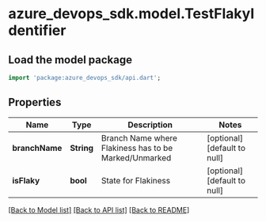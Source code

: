 # azure_devops_sdk.model.TestFlakyIdentifier

## Load the model package
```dart
import 'package:azure_devops_sdk/api.dart';
```

## Properties
Name | Type | Description | Notes
------------ | ------------- | ------------- | -------------
**branchName** | **String** | Branch Name where Flakiness has to be Marked/Unmarked | [optional] [default to null]
**isFlaky** | **bool** | State for Flakiness | [optional] [default to null]

[[Back to Model list]](../README.md#documentation-for-models) [[Back to API list]](../README.md#documentation-for-api-endpoints) [[Back to README]](../README.md)



